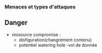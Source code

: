 ### Menaces et types d'attaques

## Danger
- ressource compromise :
    - disfiguration(changrement contenu)
    - potentiel watering hole
-vol de donnée